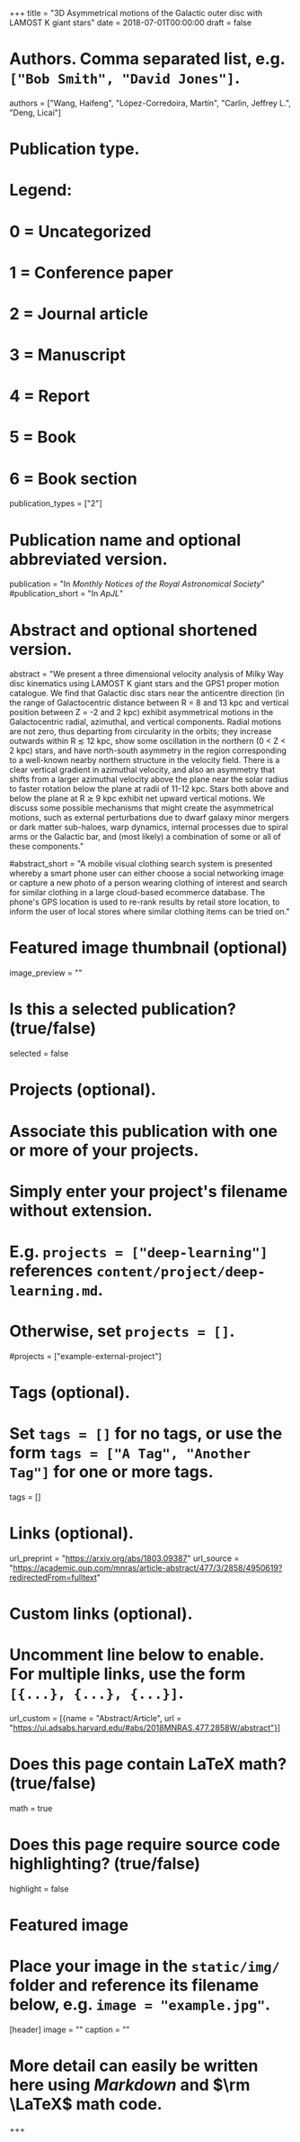 +++
title = "3D Asymmetrical motions of the Galactic outer disc with LAMOST K giant stars"
date = 2018-07-01T00:00:00
draft = false

# Authors. Comma separated list, e.g. `["Bob Smith", "David Jones"]`.
authors = ["Wang, Haifeng", "López-Corredoira, Martín", "Carlin, Jeffrey L.", "Deng, Licai"]

# Publication type.
# Legend:
# 0 = Uncategorized
# 1 = Conference paper
# 2 = Journal article
# 3 = Manuscript
# 4 = Report
# 5 = Book
# 6 = Book section
publication_types = ["2"]

# Publication name and optional abbreviated version.
publication = "In *Monthly Notices of the Royal Astronomical Society*"
#publication_short = "In *ApJL*"

# Abstract and optional shortened version.
abstract = "We present a three dimensional velocity analysis of Milky Way disc kinematics using LAMOST K giant stars and the GPS1 proper motion catalogue. We find that Galactic disc stars near the anticentre direction (in the range of Galactocentric distance between R = 8 and 13 kpc and vertical position between Z = -2 and 2 kpc) exhibit asymmetrical motions in the Galactocentric radial, azimuthal, and vertical components. Radial motions are not zero, thus departing from circularity in the orbits; they increase outwards within R ≲ 12 kpc, show some oscillation in the northern (0 < Z < 2 kpc) stars, and have north-south asymmetry in the region corresponding to a well-known nearby northern structure in the velocity field. There is a clear vertical gradient in azimuthal velocity, and also an asymmetry that shifts from a larger azimuthal velocity above the plane near the solar radius to faster rotation below the plane at radii of 11-12 kpc. Stars both above and below the plane at R ≳ 9 kpc exhibit net upward vertical motions. We discuss some possible mechanisms that might create the asymmetrical motions, such as external perturbations due to dwarf galaxy minor mergers or dark matter sub-haloes, warp dynamics, internal processes due to spiral arms or the Galactic bar, and (most likely) a combination of some or all of these components."

#abstract_short = "A mobile visual clothing search system is presented whereby a smart phone user can either choose a social networking image or capture a new photo of a person wearing clothing of interest and search for similar clothing in a large cloud-based ecommerce database. The phone's GPS location is used to re-rank results by retail store location, to inform the user of local stores where similar clothing items can be tried on."

# Featured image thumbnail (optional)
image_preview = ""

# Is this a selected publication? (true/false)
selected = false

# Projects (optional).
#   Associate this publication with one or more of your projects.
#   Simply enter your project's filename without extension.
#   E.g. `projects = ["deep-learning"]` references `content/project/deep-learning.md`.
#   Otherwise, set `projects = []`.
#projects = ["example-external-project"]

# Tags (optional).
#   Set `tags = []` for no tags, or use the form `tags = ["A Tag", "Another Tag"]` for one or more tags.
tags = []

# Links (optional).
url_preprint = "https://arxiv.org/abs/1803.09387"
url_source = "https://academic.oup.com/mnras/article-abstract/477/3/2858/4950619?redirectedFrom=fulltext"

# Custom links (optional).
#   Uncomment line below to enable. For multiple links, use the form `[{...}, {...}, {...}]`.
url_custom = [{name = "Abstract/Article", url = "https://ui.adsabs.harvard.edu/#abs/2018MNRAS.477.2858W/abstract"}]

# Does this page contain LaTeX math? (true/false)
math = true

# Does this page require source code highlighting? (true/false)
highlight = false

# Featured image
# Place your image in the `static/img/` folder and reference its filename below, e.g. `image = "example.jpg"`.
[header]
image = ""
caption = ""

# More detail can easily be written here using *Markdown* and $\rm \LaTeX$ math code.
+++
